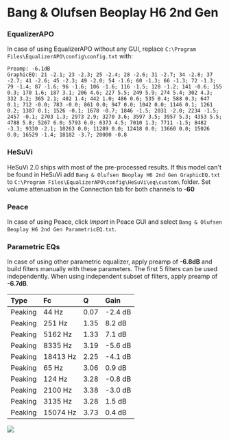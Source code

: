 # Bang & Olufsen Beoplay H6 2nd Gen

### EqualizerAPO
In case of using EqualizerAPO without any GUI, replace `C:\Program Files\EqualizerAPO\config\config.txt`
with:
```
Preamp: -6.1dB
GraphicEQ: 21 -2.1; 23 -2.3; 25 -2.4; 28 -2.6; 31 -2.7; 34 -2.8; 37 -2.7; 41 -2.6; 45 -2.3; 49 -2.0; 54 -1.6; 60 -1.3; 66 -1.3; 72 -1.3; 79 -1.4; 87 -1.6; 96 -1.6; 106 -1.6; 116 -1.5; 128 -1.2; 141 -0.6; 155 0.3; 170 1.6; 187 3.1; 206 4.6; 227 5.5; 249 5.9; 274 5.4; 302 4.3; 332 3.2; 365 2.1; 402 1.4; 442 1.0; 486 0.6; 535 0.4; 588 0.3; 647 0.1; 712 -0.0; 783 -0.0; 861 0.0; 947 0.0; 1042 0.0; 1146 0.1; 1261 0.2; 1387 0.1; 1526 -0.1; 1678 -0.7; 1846 -1.5; 2031 -2.0; 2234 -1.5; 2457 -0.1; 2703 1.3; 2973 2.9; 3270 3.6; 3597 3.5; 3957 5.3; 4353 5.5; 4788 5.8; 5267 6.0; 5793 6.0; 6373 4.5; 7010 1.3; 7711 -1.5; 8482 -3.3; 9330 -2.1; 10263 0.0; 11289 0.0; 12418 0.0; 13660 0.0; 15026 0.0; 16529 -1.4; 18182 -3.7; 20000 -0.8
```

### HeSuVi
HeSuVi 2.0 ships with most of the pre-processed results. If this model can't be found in HeSuVi add
`Bang & Olufsen Beoplay H6 2nd Gen GraphicEQ.txt` to `C:\Program Files\EqualizerAPO\config\HeSuVi\eq\custom\` folder.
Set volume attenuation in the Connection tab for both channels to **-60**

### Peace
In case of using Peace, click *Import* in Peace GUI and select `Bang & Olufsen Beoplay H6 2nd Gen ParametricEQ.txt`.

### Parametric EQs
In case of using other parametric equalizer, apply preamp of **-6.8dB** and build filters manually
with these parameters. The first 5 filters can be used independently.
When using independent subset of filters, apply preamp of **-6.7dB**.

| Type    | Fc       |    Q | Gain    |
|:--------|:---------|:-----|:--------|
| Peaking | 44 Hz    | 0.07 | -2.4 dB |
| Peaking | 251 Hz   | 1.35 | 8.2 dB  |
| Peaking | 5162 Hz  | 1.33 | 7.1 dB  |
| Peaking | 8335 Hz  | 3.19 | -5.6 dB |
| Peaking | 18413 Hz | 2.25 | -4.1 dB |
| Peaking | 65 Hz    | 3.06 | 0.9 dB  |
| Peaking | 124 Hz   | 3.28 | -0.8 dB |
| Peaking | 2100 Hz  | 3.38 | -3.0 dB |
| Peaking | 3135 Hz  | 3.28 | 1.5 dB  |
| Peaking | 15074 Hz | 3.73 | 0.4 dB  |

![](https://raw.githubusercontent.com/jaakkopasanen/AutoEq/master/results/rtings/avg/Bang%20&%20Olufsen%20Beoplay%20H6%202nd%20Gen/Bang%20&%20Olufsen%20Beoplay%20H6%202nd%20Gen.png)